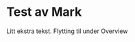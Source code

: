 <!-- Space: ~923047560 -->
<!-- Parent: . -->
<!-- Title: Test av publisering -->
<!-- Layout: articles -->
<!-- Label: herman  -->
<!-- Label: terry  -->
<!-- Label: test  -->

# Test av Mark

Litt ekstra tekst.
Flytting til under Overview